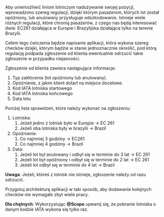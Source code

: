 Aby uniemożliwić liniom lotniczym nadużywanie swojej pozycji, wprowadzono szereg regulacji, dzięki którym pasażerom, których lot został opóźniony, lub anulowany przysługuje odszkodowanie. Istnieje wiele różnych regulacji, które chronią pasażerów, z czego nas będą interesować dwie: EC261 działająca w Europie i Brazylijska działająca tylko na terenie Brazylii.

Celem tego ćwiczenia będzie napisanie aplikacji, która wykona szereg checków dzięki, którym będzie w stanie jednoznacznie określić, pod którą regulację podpada zgłoszenie od klienta ewentualnie odrzucić takie zgłoszenie w przypadku niejasności.

Zgłoszenie od klienta zawiera następujące informacje:
1. Typ zakłócenia (lot opóźniony lub anulowany).
2. Opóźnienie, z jakim klient dotarł na miejsce docelowe.
3. Kod IATA lotniska startowego
4. Kod IATA lotniska końcowego
5. Data lotu

Poniżej lista sprawdzeń, które należy wykonać na zgłoszeniu:
1. Lotniska:
    1. Jeżeli jedno z lotnisk było w Europie -> EC 261
    2. Jeżeli oba lotniska były w brazylii -> Brazil
1. Opóźnienie:
    1. Co najmniej 3 godziny -> EC261
    2. Co najmniej 4 godziny -> Brazil
1. Data:
    1. Jeżeli lot był anulowany i odbył się w terminie do 3 lat -> EC 261
    1. Jeżeli lot był opóźniony i odbył się w terminie do 2 lat -> EC 261
    1. Jeżeli lot odbył się w terminie do 4 lat -> Brazil

**Uwaga**: Jeżeli, któreś z lotnisk nie istnieje, zgłoszenie należy od razu odrzucić.

Przygotuj architekturę aplikacji w taki sposób, aby dodawanie kolejnych checków nie wymagało zbyt wiele pracy.

**Dla chętnych**: Wykorzystując **@Scope** upewnij się, że pobranie lotniska o danym kodzie IATA wykona się tylko raz.